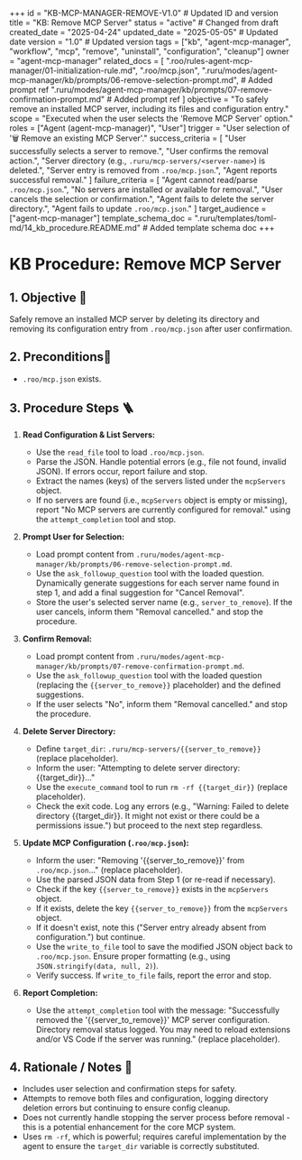 +++
id = "KB-MCP-MANAGER-REMOVE-V1.0" # Updated ID and version
title = "KB: Remove MCP Server"
status = "active" # Changed from draft
created_date = "2025-04-24"
updated_date = "2025-05-05" # Updated date
version = "1.0" # Updated version
tags = ["kb", "agent-mcp-manager", "workflow", "mcp", "remove", "uninstall", "configuration", "cleanup"]
owner = "agent-mcp-manager"
related_docs = [
    ".roo/rules-agent-mcp-manager/01-initialization-rule.md",
    ".roo/mcp.json",
    ".ruru/modes/agent-mcp-manager/kb/prompts/06-remove-selection-prompt.md", # Added prompt ref
    ".ruru/modes/agent-mcp-manager/kb/prompts/07-remove-confirmation-prompt.md" # Added prompt ref
    ]
objective = "To safely remove an installed MCP server, including its files and configuration entry."
scope = "Executed when the user selects the 'Remove MCP Server' option."
roles = ["Agent (agent-mcp-manager)", "User"]
trigger = "User selection of '🗑️ Remove an existing MCP Server'."
success_criteria = [
    "User successfully selects a server to remove.",
    "User confirms the removal action.",
    "Server directory (e.g., `.ruru/mcp-servers/<server-name>`) is deleted.",
    "Server entry is removed from `.roo/mcp.json`.",
    "Agent reports successful removal."
    ]
failure_criteria = [
    "Agent cannot read/parse `.roo/mcp.json`.",
    "No servers are installed or available for removal.",
    "User cancels the selection or confirmation.",
    "Agent fails to delete the server directory.",
    "Agent fails to update `.roo/mcp.json`."
    ]
target_audience = ["agent-mcp-manager"]
template_schema_doc = ".ruru/templates/toml-md/14_kb_procedure.README.md" # Added template schema doc
+++

# KB Procedure: Remove MCP Server

## 1. Objective 🎯
Safely remove an installed MCP server by deleting its directory and removing its configuration entry from `.roo/mcp.json` after user confirmation.

## 2. Preconditions🚦
*   `.roo/mcp.json` exists.

## 3. Procedure Steps 🪜

1.  **Read Configuration & List Servers:**
    *   Use the `read_file` tool to load `.roo/mcp.json`.
    *   Parse the JSON. Handle potential errors (e.g., file not found, invalid JSON). If errors occur, report failure and stop.
    *   Extract the names (keys) of the servers listed under the `mcpServers` object.
    *   If no servers are found (i.e., `mcpServers` object is empty or missing), report "No MCP servers are currently configured for removal." using the `attempt_completion` tool and stop.

2.  **Prompt User for Selection:**
    *   Load prompt content from `.ruru/modes/agent-mcp-manager/kb/prompts/06-remove-selection-prompt.md`.
    *   Use the `ask_followup_question` tool with the loaded question. Dynamically generate suggestions for each server name found in step 1, and add a final suggestion for "Cancel Removal".
    *   Store the user's selected server name (e.g., `server_to_remove`). If the user cancels, inform them "Removal cancelled." and stop the procedure.

3.  **Confirm Removal:**
    *   Load prompt content from `.ruru/modes/agent-mcp-manager/kb/prompts/07-remove-confirmation-prompt.md`.
    *   Use the `ask_followup_question` tool with the loaded question (replacing the `{{server_to_remove}}` placeholder) and the defined suggestions.
    *   If the user selects "No", inform them "Removal cancelled." and stop the procedure.

4.  **Delete Server Directory:**
    *   Define `target_dir`: `.ruru/mcp-servers/{{server_to_remove}}` (replace placeholder).
    *   Inform the user: "Attempting to delete server directory: {{target_dir}}..."
    *   Use the `execute_command` tool to run `rm -rf {{target_dir}}` (replace placeholder).
    *   Check the exit code. Log any errors (e.g., "Warning: Failed to delete directory {{target_dir}}. It might not exist or there could be a permissions issue.") but proceed to the next step regardless.

5.  **Update MCP Configuration (`.roo/mcp.json`):**
    *   Inform the user: "Removing '{{server_to_remove}}' from `.roo/mcp.json`..." (replace placeholder).
    *   Use the parsed JSON data from Step 1 (or re-read if necessary).
    *   Check if the key `{{server_to_remove}}` exists in the `mcpServers` object.
    *   If it exists, delete the key `{{server_to_remove}}` from the `mcpServers` object.
    *   If it doesn't exist, note this ("Server entry already absent from configuration.") but continue.
    *   Use the `write_to_file` tool to save the modified JSON object back to `.roo/mcp.json`. Ensure proper formatting (e.g., using `JSON.stringify(data, null, 2)`).
    *   Verify success. If `write_to_file` fails, report the error and stop.

6.  **Report Completion:**
    *   Use the `attempt_completion` tool with the message: "Successfully removed the '{{server_to_remove}}' MCP server configuration. Directory removal status logged. You may need to reload extensions and/or VS Code if the server was running." (replace placeholder).

## 4. Rationale / Notes 🤔
*   Includes user selection and confirmation steps for safety.
*   Attempts to remove both files and configuration, logging directory deletion errors but continuing to ensure config cleanup.
*   Does not currently handle stopping the server process before removal - this is a potential enhancement for the core MCP system.
*   Uses `rm -rf`, which is powerful; requires careful implementation by the agent to ensure the `target_dir` variable is correctly substituted.